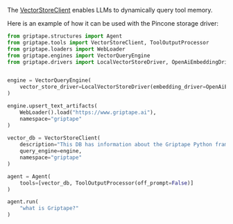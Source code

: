 The [VectorStoreClient](../../reference/griptape/tools/vector_store_client/tool.md) enables LLMs to dynamically query tool memory.

Here is an example of how it can be used with the Pincone storage driver:

```python
from griptape.structures import Agent
from griptape.tools import VectorStoreClient, ToolOutputProcessor
from griptape.loaders import WebLoader
from griptape.engines import VectorQueryEngine
from griptape.drivers import LocalVectorStoreDriver, OpenAiEmbeddingDriver


engine = VectorQueryEngine(
    vector_store_driver=LocalVectorStoreDriver(embedding_driver=OpenAiEmbeddingDriver())
)

engine.upsert_text_artifacts(
    WebLoader().load("https://www.griptape.ai"),
    namespace="griptape"
)
    
vector_db = VectorStoreClient(
    description="This DB has information about the Griptape Python framework",
    query_engine=engine,
    namespace="griptape"
)

agent = Agent(
    tools=[vector_db, ToolOutputProcessor(off_prompt=False)]
)

agent.run(
    "what is Griptape?"
)
```
